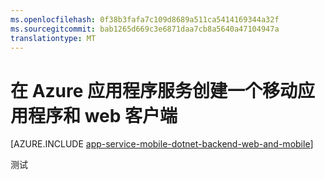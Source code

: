 ```yaml
---
ms.openlocfilehash: 0f38b3fafa7c109d8689a511ca5414169344a32f
ms.sourcegitcommit: bab1265d669c3e6871daa7cb8a5640a47104947a
translationtype: MT
---
```

<properties
    pageTitle="在 Azure 应用程序服务创建一个移动应用程序和 web 客户端 |Microsoft Azure"
    description="多通道应用程序创建一个网站和移动客户端在 Azure 应用程序服务。"
    services="app-service\web"
    documentationCenter=".net"
    authors="lindydonna"
    manager="dwrede"
    editor=""/>

<tags
    ms.service="app-service-web"
    ms.workload="mobile"
    ms.tgt_pltfrm="NA"
    ms.devlang="dotnet"
    ms.topic="get-started-article"
    ms.date="08/18/2015"
    ms.author="donnam"/>

# 在 Azure 应用程序服务创建一个移动应用程序和 web 客户端

[AZURE.INCLUDE [app-service-mobile-dotnet-backend-web-and-mobile](../../includes/app-service-mobile-dotnet-backend-web-and-mobile.md)]

测试
